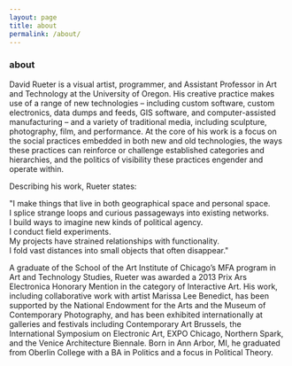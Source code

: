```yaml
---
layout: page
title: about
permalink: /about/
---
```

### about
David Rueter is a visual artist, programmer, and Assistant Professor in Art and Technology at the University of Oregon. His creative practice makes use of a range of new technologies – including custom software, custom electronics, data dumps and feeds, GIS software, and computer-assisted manufacturing – and a variety of traditional media, including sculpture, photography, film, and performance. At the core of his work is a focus on the social practices embedded in both new and old technologies, the ways these practices can reinforce or challenge established categories and hierarchies, and the politics of visibility these practices engender and operate within.

Describing his work, Rueter states:

"I make things that live in both geographical space and personal space.  
I splice strange loops and curious passageways into existing networks.  
I build ways to imagine new kinds of political agency.  
I conduct field experiments.  
My projects have strained relationships with functionality.  
I fold vast distances into small objects that often disappear."

A graduate of the School of the Art Institute of Chicago’s MFA program in Art and Technology Studies, Rueter was awarded a 2013 Prix Ars Electronica Honorary Mention in the category of Interactive Art. His work, including collaborative work with artist Marissa Lee Benedict, has been supported by the National Endowment for the Arts and the Museum of Contemporary Photography, and has been exhibited internationally at galleries and festivals including Contemporary Art Brussels, the International Symposium on Electronic Art, EXPO Chicago, Northern Spark, and the Venice Architecture Biennale. Born in Ann Arbor, MI, he graduated from Oberlin College with a BA in Politics and a focus in Political Theory.
